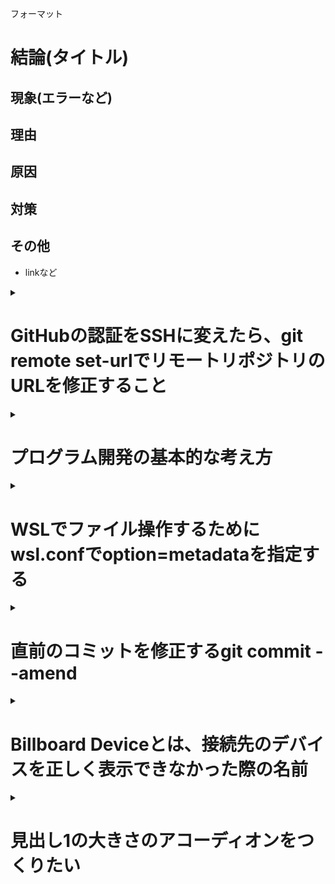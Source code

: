 フォーマット
# 結論(タイトル)
## 現象(エラーなど)
## 理由
## 原因
## 対策
## その他
- linkなど

<details><summary>

# GitHubの認証をSSHに変えたら、git remote set-urlでリモートリポジトリのURLを修正すること

</summary><div>

## HTTPS接続からSSH接続に変更したのに、push時にUsernameとPasswordを求められた
- リモートリポジトリのurlがhttps://github.com/githubユーザ名/githubリポジトリ名.git
  - git remote -v で確認する
## URLを変更する
- '~~https://github.com/~~' → 'git@github.com'
- git remote set-url repositoryname git@github.com:ユーザ名/リポジトリ名.git
## 参考
- [GitHubでssh接続する手順~公開鍵・秘密鍵の生成から~ - Qiita](https://qiita.com/shizuma/items/2b2f873a0034839e47ce)
- [githubを二段階認証に変更後に起こるエラーの対処方法 - Qiita](https://qiita.com/sayama0402/items/670b6b650ebdd8680a0b)
</div></details>

<details><summary>

# プログラム開発の基本的な考え方

</summary><div>

## フォルダ=プログラムの機能の単位
- NPMなど、パッケージと呼ばれるものは、ソースファイルをまとめたフォルダを単位として機能を提供する。
- package.jsonがその証左
- javaならば plugin.xmlでまとめたプロジェクトか。
## フォルダ=管理の単位
- ルートディレクトリに`git init`することで、フォルダの変更履歴をまとめて管理できる
- 同様に`code .`でまとまった編集を行う
</div></details>

<details><summary>

# WSLでファイル操作するためにwsl.confでoption=metadataを指定する

</summary><div>

## 通常、WSLからはマウントしたファイルを操作できない?
1. WSL(Linux)ではファイルの読み込み(r)、書き込み(w)、実行(x)の3つをまとめてパーミッションと呼び、ファイルにmetadataとして関連付けて管理している
    - cf) パーミッション関連のコマンド
      - `ls`: 先頭にファイルのパーミッションが表示される(rwxrwxrwx ファイル)
      - `cmod`: ファイルのパーミッション変更
      - `umask`: 初期パーミッションの設定。引数なしで確認可
    - パーミッションの読み方
      - **755**: 数字は 「1-読み込み可」「2-書き込み可」「4-実行可」の足し算。 並びは対象。順に所有者、グループ、その他
      - **rwxr-xr-x**: read write x(実行)。3桁区切りで対象
1. WSLは「VolFs」と「DrvFs」という2つのファイルシステムを合わせて運用している
    - VolFs: WSL内部を管理
    - DrvFs: WSL外部を管理
1. DrvFsにはこのパーミッションの設定を持ち込めず、ウィンドウズ側のパーミッション(一般に「ファイルへのアクセス権」。パーミッションはLinux用語)が適用されるが、ここで基本的にはじかれるらしい。
1. マウント時にmetadetaオプションをつけてパーミッションの設定を保存できるようにする必要がある
## 結局どうすればいいのか
- /etc/wsl.confに設定を書き込む。/etc/wsl.confがなければ作って書き込む。

```
$ sudo tee /etc/wsl.conf << EOF >/dev/null
[automount]
options = "metadata"
EOF
```
- windowsとwslを再起動する
## 参考
- [WSL でマウントしたファイルシステムでもパーミッションを扱えるようにする - らくがきちょう](https://sig9.hatenablog.com/entry/2020/02/19/000000)
- [umaskコマンドについて詳しくまとめました 【Linuxコマンド集】](https://eng-entrance.com/linux-command-umask)
- [デフォルトのパーミッション設定： umask | 知識の箱](http://www.rivhiro-weather.com/knowledge/?p=168)
</div></details>

<details><summary>

# 直前のコミットを修正するgit commit --amend

</summary><div>

そのまんま。
## 使いどころ
- 一部のファイルをaddし忘れたとき
- コミットメッセージを変更したいとき
## ※リモートにpushした後に--amendしてはいけない!!
リモートとの整合性が失われてしまうため
## 参考
- [git commit --amend で，ちょっとしたミスをしれっと直す - すこしふしぎ．](http://ism1000ch.hatenablog.com/entry/2014/03/26/190939)
</div></details>

<details><summary>

# Billboard Deviceとは、接続先のデバイスを正しく表示できなかった際の名前

</summary><div>

## USB Type-Cで追加された機能に関係したもの
- USB Type-C(端子の規格) + USB3.1(通信の規格)で新しく追加された機能「USB PD」「Alternate Mode」
- 「USB PD」 : 電源の規格。電源通信用の通信線を設けることで、最適化された電力のやり取りが可能になった
- 「Aleternate Mode」 : USB Type-Cで追加された通信線を**USB以外の通信に使ってよい**という機能。これを利用することで、USB(Type-C)を映像出力等に利用できるようになった
## 本題
- Billboard Deviceは、接続先のデバイスが「Alternate Mode」に対応していないときに接続先となり、その旨を通知する機能を持つ
- 「Aleternate Mode」に対応しているのは現状「DesignPort」「Thunderbolt3」くらい
## ではなぜUSB Type-C ←→ HDMI の変換ケーブルが売られているのか、そしてちゃんと機能するのか
宿題
## 調べた背景
1. HP ENVY x360をモニタにつないだらスリープから復帰しなくなるエラーが起きるようになった。  
1. 通知領域を見ると「Billboard Device」なる見たことのないデバイスがつながっている。
1. こいつが怪しい。
1. デバイスマネージャでモニタとして検出されていたデバイスのドライバを見ると以下の2つ。
    - 汎用PnPモニター
    - AMD High Definition Audio Device
1. 下はいらんやろ。余計なことしてそうだし。無効化！
1. なおった。
1. 「2. 3.」の過程はいらなかったけどせっかくだからまとめておこう。
## 参考
- [Type-Cデバイスのユーザー通知 ─ Billboardとは？ - Technical Direct](http://www.technical-direct.com/jp/typec_billboard/)
- [USB Type-Cの機能やオルタネートモードを「わかりやすく」解説してみる - シュウジマブログ](https://www.shujima.work/entry/2018/12/08/011441)  
## その後
- スリープ後はシャットダウン。復帰しなくなるよりはましだが。。。  
- 上述のAMD High Definition Audio Deviceが表示されなくなった。
- Bluetoothとの相性も悪し。
</div></details>

<details><summary>

# 見出し1の大きさのアコーディオンをつくりたい

</summary><div>

## サンプル
- aaa
  - bbb
1. 1
1. 2
  1. 2-1
  1. 2-2
1. 3

``` cmd
$ echo コマンドとか
```
---
## 書き方

\<details>\<summary>

\# ↑↓一行開けなければいけない。そもそも▼が上にずれる

\</summary>\<div>

\## 

\</div>\</details>
***
- 「素早く構造化した文章がかける」というmarkdownの長所丸つぶれ
- 長々と下に続けるべきではない?
  - 目次を作るのは一つの手
- __tilの整理術__